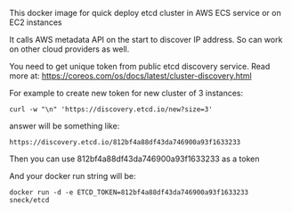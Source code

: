 This docker image for quick deploy etcd cluster in AWS ECS service or on EC2 instances

It calls AWS metadata API on the start to discover IP address.
So can work on other cloud providers as well.

You need to get unique token from public etcd discovery service. Read more at:
https://coreos.com/os/docs/latest/cluster-discovery.html

For example to create new token for new cluster of 3 instances:

    curl -w "\n" 'https://discovery.etcd.io/new?size=3'

answer will be something like:

    https://discovery.etcd.io/812bf4a88df43da746900a93f1633233

Then you can use 812bf4a88df43da746900a93f1633233 as a token

And your docker run string will be:

    docker run -d -e ETCD_TOKEN=812bf4a88df43da746900a93f1633233 sneck/etcd